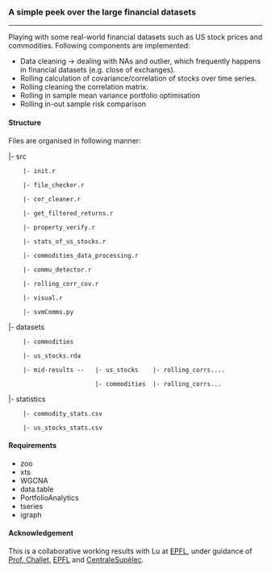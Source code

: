 ### A simple peek over the large financial datasets
-------
Playing with some real-world financial datasets such as US stock prices and commodities. Following components are implemented:

* Data cleaning -> dealing with NAs and outlier, which frequently happens in financial datasets (e.g. close of exchanges).
* Rolling calculation of covariance/correlation of stocks over time series.
* Rolling cleaning the correlation matrix.
* Rolling in sample mean variance portfolio optimisation
* Rolling in-out sample risk comparison

#### Structure
Files are organised in following manner:

|- src

		|- init.r		
		
		|- file_checker.r
		
		|- cor_cleaner.r
		
		|- get_filtered_returns.r
		
		|- property_verify.r
		
		|- stats_of_us_stocks.r
		
		|- commodities_data_processing.r
		
		|- commu_detector.r
		
		|- rolling_corr_cov.r
		
		|- visual.r
		
		|- svmComms.py

|- datasets

		|- commodities	
		
		|- us_stocks.rda
		
		|- mid-results --	|- us_stocks	|- rolling_corrs....
										
		                 	|- commodities	|- rolling_corrs...
		                 
|- statistics

		|- commodity_stats.csv	
		
		|- us_stocks_stats.csv

							
								
#### Requirements
* zoo
* xts
* WGCNA
* data.table
* PortfolioAnalytics
* tseries
* igraph

#### Acknowledgement
This is a collaborative working results with Lu at [EPFL](http://epfl.ch), under guidance of [Prof. Challet](http://fiquant.mas.ecp.fr/people/faculty/damien-challet/), [EPFL](http://epfl.ch) and [CentraleSupélec](https://fr.wikipedia.org/wiki/CentraleSupélec).
